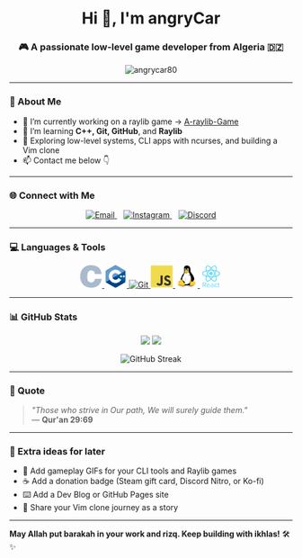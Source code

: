 <h1 align="center">Hi 👋, I'm angryCar</h1>
<h3 align="center">🎮 A passionate low-level game developer from Algeria 🇩🇿</h3>

<p align="center">
  <img src="https://komarev.com/ghpvc/?username=angrycar80&label=Profile%20views&color=0e75b6&style=flat" alt="angrycar80" />
</p>

---

### 🧠 About Me

- 🔭 I’m currently working on a raylib game → [A-raylib-Game](https://github.com/angryCar80/A-raylib-Game)
- 🌱 I’m learning **C++, Git, GitHub**, and **Raylib**
- 🧰 Exploring low-level systems, CLI apps with ncurses, and building a Vim clone
- 📫 Contact me below 👇

---

### 🌐 Connect with Me

<p align="center">
  <a href="mailto:ouabbasaymen@gmail.com" target="_blank">
    <img src="https://img.icons8.com/fluency/48/email-open.png" alt="Email" height="30" />
  </a>
  &nbsp;&nbsp;
  <a href="https://instagram.com/angrycar_13" target="_blank">
    <img src="https://raw.githubusercontent.com/rahuldkjain/github-profile-readme-generator/master/src/images/icons/Social/instagram.svg" alt="Instagram" height="30" />
  </a>
  &nbsp;&nbsp;
  <a href="#" title="angryCar#1337">
    <img src="https://raw.githubusercontent.com/rahuldkjain/github-profile-readme-generator/master/src/images/icons/Social/discord.svg" alt="Discord" height="30" />
  </a>
</p>

---

### 💻 Languages & Tools

<p align="center">
  <a href="https://www.cprogramming.com/" target="_blank">
    <img src="https://raw.githubusercontent.com/devicons/devicon/master/icons/c/c-original.svg" alt="C" width="40" height="40"/>
  </a>
  <a href="https://www.w3schools.com/cpp/" target="_blank">
    <img src="https://raw.githubusercontent.com/devicons/devicon/master/icons/cplusplus/cplusplus-original.svg" alt="C++" width="40" height="40"/>
  </a>
  <a href="https://git-scm.com/" target="_blank">
    <img src="https://www.vectorlogo.zone/logos/git-scm/git-scm-icon.svg" alt="Git" width="40" height="40"/>
  </a>
  <a href="https://developer.mozilla.org/en-US/docs/Web/JavaScript" target="_blank">
    <img src="https://raw.githubusercontent.com/devicons/devicon/master/icons/javascript/javascript-original.svg" alt="JavaScript" width="40" height="40"/>
  </a>
  <a href="https://www.linux.org/" target="_blank">
    <img src="https://raw.githubusercontent.com/devicons/devicon/master/icons/linux/linux-original.svg" alt="Linux" width="40" height="40"/>
  </a>
  <a href="https://reactjs.org/" target="_blank">
    <img src="https://raw.githubusercontent.com/devicons/devicon/master/icons/react/react-original-wordmark.svg" alt="React" width="40" height="40"/>
  </a>
</p>

---

### 📊 GitHub Stats

<p align="center">
  <img src="https://github-readme-stats.vercel.app/api?username=angrycar80&show_icons=true&theme=tokyonight" width="48%" />
  <img src="https://github-readme-stats.vercel.app/api/top-langs/?username=angrycar80&layout=compact&theme=tokyonight" width="48%" />
</p>

<p align="center">
  <img src="https://github-readme-streak-stats.herokuapp.com/?user=angrycar80&theme=tokyonight" alt="GitHub Streak" />
</p>

---

### 📌 Quote

> _"Those who strive in Our path, We will surely guide them."_  
> — **Qur'an 29:69**

---

### 🧩 Extra ideas for later

- 🎥 Add gameplay GIFs for your CLI tools and Raylib games
- ☕ Add a donation badge (Steam gift card, Discord Nitro, or Ko-fi)
- ⌨️ Add a Dev Blog or GitHub Pages site
- 📘 Share your Vim clone journey as a story

---

**May Allah put barakah in your work and rizq. Keep building with ikhlas!** 🛠️✨

